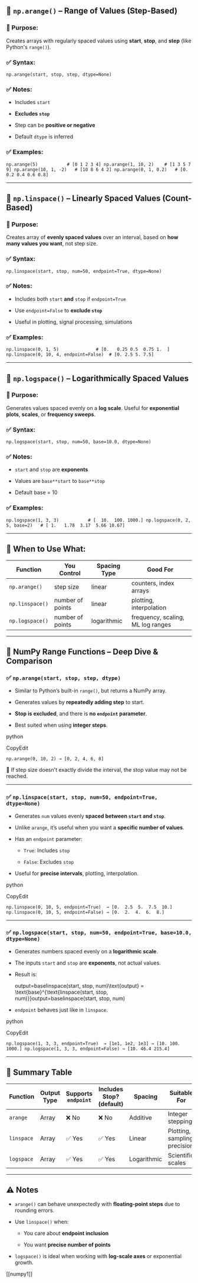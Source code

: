 ## 🔹 `np.arange()` – Range of Values (Step-Based)

### 📌 Purpose:

Creates arrays with regularly spaced values using **start**, **stop**, and **step** (like Python's `range()`).

### ✅ Syntax:

`np.arange(start, stop, step, dtype=None)`

### ✅ Notes:

- Includes `start`
    
- **Excludes `stop`**
    
- Step can be **positive or negative**
    
- Default `dtype` is inferred
    

### ✅ Examples:


`np.arange(5)           # [0 1 2 3 4] np.arange(1, 10, 2)    # [1 3 5 7 9] np.arange(10, 1, -2)   # [10 8 6 4 2] np.arange(0, 1, 0.2)   # [0.  0.2 0.4 0.6 0.8]`

---

## 🔹 `np.linspace()` – Linearly Spaced Values (Count-Based)

### 📌 Purpose:

Creates array of **evenly spaced values** over an interval, based on **how many values you want**, not step size.

### ✅ Syntax:

`np.linspace(start, stop, num=50, endpoint=True, dtype=None)`

### ✅ Notes:

- Includes both `start` **and** `stop` if `endpoint=True`
    
- Use `endpoint=False` to **exclude `stop`**
    
- Useful in plotting, signal processing, simulations
    

### ✅ Examples:


`np.linspace(0, 1, 5)              # [0.   0.25 0.5  0.75 1.  ] np.linspace(0, 10, 4, endpoint=False)  # [0. 2.5 5. 7.5]`

---

## 🔹 `np.logspace()` – Logarithmically Spaced Values

### 📌 Purpose:

Generates values spaced evenly on a **log scale**. Useful for **exponential plots**, **scales**, or **frequency sweeps**.

### ✅ Syntax:


`np.logspace(start, stop, num=50, base=10.0, dtype=None)`

### ✅ Notes:

- `start` and `stop` are **exponents**
    
- Values are `base**start` to `base**stop`
    
- Default base = 10
    

### ✅ Examples:



`np.logspace(1, 3, 3)           # [  10.  100. 1000.] np.logspace(0, 2, 5, base=2)   # [ 1.   1.78  3.17  5.66 10.67]`

---

## 🚀 When to Use What:

|Function|You Control|Spacing Type|Good For|
|---|---|---|---|
|`np.arange()`|step size|linear|counters, index arrays|
|`np.linspace()`|number of points|linear|plotting, interpolation|
|`np.logspace()`|number of points|logarithmic|frequency, scaling, ML log ranges|


---

## 🧠 NumPy Range Functions – Deep Dive & Comparison

### ✅ `np.arange(start, stop, step, dtype)`

- Similar to Python’s built-in `range()`, but returns a NumPy array.
    
- Generates values by **repeatedly adding step** to start.
    
- **Stop is excluded**, and there is **no `endpoint` parameter**.
    
- Best suited when using **integer steps**.
    

python

CopyEdit

`np.arange(0, 10, 2) → [0, 2, 4, 6, 8]`

🔸 If step size doesn't exactly divide the interval, the stop value may not be reached.

---

### ✅ `np.linspace(start, stop, num=50, endpoint=True, dtype=None)`

- Generates `num` values evenly **spaced between `start` and `stop`**.
    
- Unlike `arange`, it’s useful when you want a **specific number of values**.
    
- Has an `endpoint` parameter:
    
    - `True`: Includes `stop`
        
    - `False`: Excludes `stop`
        
- Useful for **precise intervals**, plotting, interpolation.
    

python

CopyEdit

`np.linspace(0, 10, 5, endpoint=True)  → [0.  2.5  5.  7.5  10.] np.linspace(0, 10, 5, endpoint=False) → [0.  2.  4.  6.  8.]`

---

### ✅ `np.logspace(start, stop, num=50, endpoint=True, base=10.0, dtype=None)`

- Generates numbers spaced evenly on a **logarithmic scale**.
    
- The inputs `start` and `stop` are **exponents**, not actual values.
    
- Result is:
    
    output=baselinspace(start, stop, num)\text{output} = \text{base}^{\text{linspace(start, stop, num)}}output=baselinspace(start, stop, num)
- `endpoint` behaves just like in `linspace`.
    

python

CopyEdit

`np.logspace(1, 3, 3, endpoint=True)  → [1e1, 1e2, 1e3] → [10. 100. 1000.] np.logspace(1, 3, 3, endpoint=False) → [10. 46.4 215.4]`

---

## 📝 Summary Table

|Function|Output Type|Supports `endpoint`|Includes Stop? (default)|Spacing|Suitable For|
|---|---|---|---|---|---|
|`arange`|Array|❌ No|❌ No|Additive|Integer stepping|
|`linspace`|Array|✅ Yes|✅ Yes|Linear|Plotting, sampling, precision|
|`logspace`|Array|✅ Yes|✅ Yes|Logarithmic|Scientific scales|

---

## ⚠️ Notes

- `arange()` can behave unexpectedly with **floating-point steps** due to rounding errors.
    
- Use `linspace()` when:
    
    - You care about **endpoint inclusion**
        
    - You want **precise number of points**
        
- `logspace()` is ideal when working with **log-scale axes** or exponential growth.

[[numpy1]]